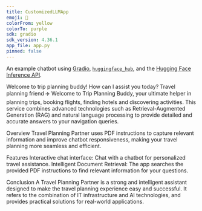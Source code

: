 ```yaml
---
title: CustomizedLLMApp
emoji: 💬
colorFrom: yellow
colorTo: purple
sdk: gradio
sdk_version: 4.36.1
app_file: app.py
pinned: false
---
```


An example chatbot using [Gradio](https://gradio.app), [`huggingface_hub`](https://huggingface.co/docs/huggingface_hub/v0.22.2/en/index), and the [Hugging Face Inference API](https://huggingface.co/docs/api-inference/index).

Welcome to trip planning buddy! How can I assist you today?
Travel planning friend ✈️
Welcome to Trip Planning Buddy, your ultimate helper in planning trips, booking flights, finding hotels and discovering activities. This service combines advanced technologies such as Retrieval-Augmented Generation (RAG) and natural language processing to provide detailed and accurate answers to your navigation queries.

Overview
Travel Planning Partner uses PDF instructions to capture relevant information and improve chatbot responsiveness, making your travel planning more seamless and efficient.

Features
Interactive chat interface: Chat with a chatbot for personalized travel assistance.
Intelligent Document Retrieval: The app searches the provided PDF instructions to find relevant information for your questions.

Conclusion
A Travel Planning Partner is a strong and intelligent assistant designed to make the travel planning experience easy and successful. It refers to the combination of IT infrastructure and AI technologies, and provides practical solutions for real-world applications.
